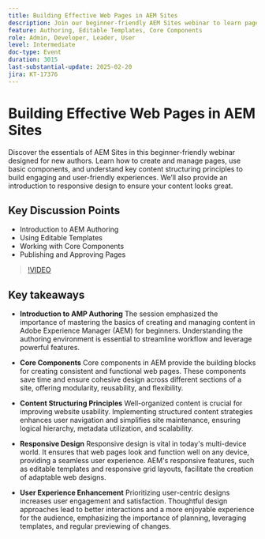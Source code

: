 ```yaml
---
title: Building Effective Web Pages in AEM Sites
description: Join our beginner-friendly AEM Sites webinar to learn page creation, basic components, content structuring, and responsive design, with key points on AEM authoring, editable templates, core components, and page publishing.
feature: Authoring, Editable Templates, Core Components
role: Admin, Developer, Leader, User
level: Intermediate
doc-type: Event
duration: 3015
last-substantial-update: 2025-02-20
jira: KT-17376
---
```


# Building Effective Web Pages in AEM Sites

Discover the essentials of AEM Sites in this beginner-friendly webinar designed for new authors. Learn how to create and manage pages, use basic components, and understand key content structuring principles to build engaging and user-friendly experiences. We’ll also provide an introduction to responsive design to ensure your content looks great.

## Key Discussion Points

* Introduction to AEM Authoring
* Using Editable Templates
* Working with Core Components
* Publishing and Approving Pages

>[!VIDEO](https://video.tv.adobe.com/v/3444455/?learn=on&enablevpops)

## Key takeaways

* **Introduction to AMP Authoring** The session emphasized the importance of mastering the basics of creating and managing content in Adobe Experience Manager (AEM) for beginners. Understanding the authoring environment is essential to streamline workflow and leverage powerful features.

* **Core Components** Core components in AEM provide the building blocks for creating consistent and functional web pages. These components save time and ensure cohesive design across different sections of a site, offering modularity, reusability, and flexibility.

* **Content Structuring Principles** Well-organized content is crucial for improving website usability. Implementing structured content strategies enhances user navigation and simplifies site maintenance, ensuring logical hierarchy, metadata utilization, and scalability.

* **Responsive Design** Responsive design is vital in today's multi-device world. It ensures that web pages look and function well on any device, providing a seamless user experience. AEM's responsive features, such as editable templates and responsive grid layouts, facilitate the creation of adaptable web designs.

* **User Experience Enhancement** Prioritizing user-centric designs increases user engagement and satisfaction. Thoughtful design approaches lead to better interactions and a more enjoyable experience for the audience, emphasizing the importance of planning, leveraging templates, and regular previewing of changes.